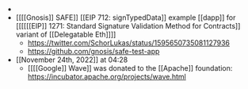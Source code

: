 - 
- [[[[Gnosis]] SAFE]] [[EIP 712: signTypedData]] example [[dapp]] for [[[[[[EIP]] 1271: Standard Signature Validation Method for Contracts]] variant of [[Delegatable Eth]]]]
    - https://twitter.com/SchorLukas/status/1595650735081127936
    - https://github.com/gnosis/safe-test-app
- [[November 24th, 2022]] at 04:28
    - [[[[Google]] Wave]] was donated to the [[Apache]] foundation: https://incubator.apache.org/projects/wave.html

